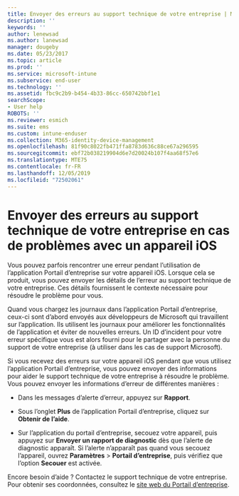```yaml
---
title: Envoyer des erreurs au support technique de votre entreprise | Microsoft Docs
description: ''
keywords: ''
author: lenewsad
ms.author: lanewsad
manager: dougeby
ms.date: 05/23/2017
ms.topic: article
ms.prod: ''
ms.service: microsoft-intune
ms.subservice: end-user
ms.technology: ''
ms.assetid: fbc9c2b9-b454-4b33-86cc-650742bbf1e1
searchScope:
- User help
ROBOTS: ''
ms.reviewer: esmich
ms.suite: ems
ms.custom: intune-enduser
ms.collection: M365-identity-device-management
ms.openlocfilehash: 81f90c8022fb471ffa8783d636c88ce67a296595
ms.sourcegitcommit: ebf72b038219904d6e7d20024b107f4aa68f57e6
ms.translationtype: MTE75
ms.contentlocale: fr-FR
ms.lasthandoff: 12/05/2019
ms.locfileid: "72502061"
---
```

# <a name="send-errors-to-your-company-support-for-issues-with-your-ios-device"></a>Envoyer des erreurs au support technique de votre entreprise en cas de problèmes avec un appareil iOS
Vous pouvez parfois rencontrer une erreur pendant l’utilisation de l’application Portail d’entreprise sur votre appareil iOS. Lorsque cela se produit, vous pouvez envoyer les détails de l’erreur au support technique de votre entreprise. Ces détails fournissent le contexte nécessaire pour résoudre le problème pour vous.

Quand vous chargez les journaux dans l’application Portail d’entreprise, ceux-ci sont d’abord envoyés aux développeurs de Microsoft qui travaillent sur l’application. Ils utilisent les journaux pour améliorer les fonctionnalités de l’application et éviter de nouvelles erreurs. Un ID d’incident pour votre erreur spécifique vous est alors fourni pour le partager avec la personne du support de votre entreprise (à utiliser dans les cas de support Microsoft).

Si vous recevez des erreurs sur votre appareil iOS pendant que vous utilisez l’application Portail d’entreprise, vous pouvez envoyer des informations pour aider le support technique de votre entreprise à résoudre le problème. Vous pouvez envoyer les informations d’erreur de différentes manières :

- Dans les messages d’alerte d’erreur, appuyez sur **Rapport**.

- Sous l’onglet **Plus** de l’application Portail d’entreprise, cliquez sur **Obtenir de l’aide**.

- Sur l’application du portail d’entreprise, secouez votre appareil, puis appuyez sur **Envoyer un rapport de diagnostic** dès que l’alerte de diagnostic apparaît. Si l’alerte n’apparaît pas quand vous secouez l’appareil, ouvrez **Paramètres** > **Portail d’entreprise**, puis vérifiez que l’option **Secouer** est activée.

Encore besoin d’aide ? Contactez le support technique de votre entreprise. Pour obtenir ses coordonnées, consultez le [site web du Portail d’entreprise](https://go.microsoft.com/fwlink/?linkid=2010980).
